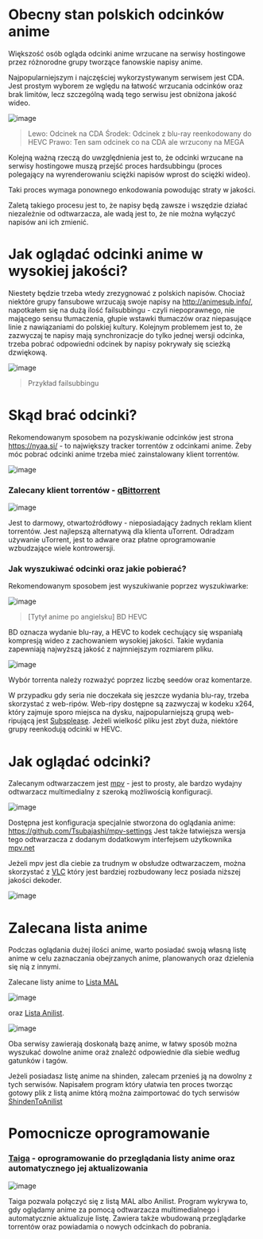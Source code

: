 # Obecny stan polskich odcinków anime
Większość osób ogląda odcinki anime wrzucane na serwisy hostingowe przez różnorodne grupy tworzące fanowskie napisy anime.

Najpopularniejszym i najczęściej wykorzystywanym serwisem jest CDA. Jest prostym wyborem ze wględu na łatwość wrzucania odcinków oraz brak limitów, lecz szczególną wadą tego serwisu jest obniżona jakość wideo.

![image](https://user-images.githubusercontent.com/43544435/159976188-cf9f5579-f2fa-4d37-b69e-e3a005e0cd8b.png)
> Lewo: Odcinek na CDA
> Środek: Odcinek z blu-ray reenkodowany do HEVC
> Prawo: Ten sam odcinek co na CDA ale wrzucony na MEGA

Kolejną ważną rzeczą do uwzględnienia jest to, że odcinki wrzucane na serwisy hostingowe muszą przejść proces hardsubbingu (proces polegający na wyrenderowaniu sciężki napisów wprost do sciężki wideo). 

Taki proces wymaga ponownego enkodowania powodując straty w jakości.

Zaletą takiego procesu jest to, że napisy będą zawsze i wszędzie działać niezależnie od odtwarzacza, ale wadą jest to, że nie można wyłączyć napisów ani ich zmienić.

# Jak oglądać odcinki anime w wysokiej jakości?

Niestety będzie trzeba wtedy zrezygnować z polskich napisów. Chociaż niektóre grupy fansubowe wrzucają swoje napisy na http://animesub.info/, napotkałem się na dużą ilość failsubbingu - czyli niepoprawnego, nie mającego sensu tłumaczenia, głupie wstawki tłumaczów oraz niepasujące linie z nawiązaniami do polskiej kultury. Kolejnym problemem jest to, że zazwyczaj te napisy mają synchronizacje do tylko jednej wersji odcinka, trzeba pobrać odpowiedni odcinek by napisy pokrywały się scieżką dzwiękową.

![image](https://user-images.githubusercontent.com/43544435/162133861-08539f9f-e07f-43c0-a0fb-6aaf4057dafa.png)
> Przykład failsubbingu

# Skąd brać odcinki?

Rekomendowanym sposobem na pozyskiwanie odcinków jest strona https://nyaa.si/ - to największy tracker torrentów z odcinkami anime. Żeby móc pobrać odcinki anime trzeba mieć zainstalowany klient torrentów.

![image](https://user-images.githubusercontent.com/43544435/161136464-c1ad29bc-bd81-417f-88d6-9c7d133442b4.png)


### Zalecany klient torrentów - [qBittorrent](https://www.qbittorrent.org/download.php)

![image](https://user-images.githubusercontent.com/43544435/161136221-e44d309d-d7fd-4d02-9a24-6bb539b82dcc.png)


Jest to darmowy, otwartoźródłowy - nieposiadający żadnych reklam klient torrentów. Jest najlepszą alternatywą dla klienta uTorrent. Odradzam używanie uTorrent, jest to adware oraz płatne oprogramowanie wzbudzające wiele kontrowersji.

### Jak wyszukiwać odcinki oraz jakie pobierać?

Rekomendowanym sposobem jest wyszukiwanie poprzez wyszukiwarke: 

![image](https://user-images.githubusercontent.com/43544435/161136567-1449a2a3-9792-4a58-a3f1-4bb33b390014.png)
> [Tytył anime po angielsku] BD HEVC

BD oznacza wydanie blu-ray, a HEVC to kodek cechujący się wspaniałą kompresją wideo z zachowaniem wysokiej jakości. Takie wydania zapewniają najwyższą jakość z najmniejszym rozmiarem pliku.

![image](https://user-images.githubusercontent.com/43544435/161138947-6e233617-80a5-4e7f-81d8-ce8966bcf680.png)

Wybór torrenta należy rozważyć poprzez liczbę seedów oraz komentarze.

W przypadku gdy seria nie doczekała się jeszcze wydania blu-ray, trzeba skorzystać z web-ripów. Web-ripy dostępne są zazwyczaj w kodeku x264, który zajmuje sporo miejsca na dysku, najpopularniejszą grupą web-ripującą jest [Subsplease](https://subsplease.org/). Jeżeli wielkość pliku jest zbyt duża, niektóre grupy reenkodują odcinki w HEVC.

# Jak oglądać odcinki?

Zalecanym odtwarzaczem jest [mpv](https://mpv.io/) - jest to prosty, ale bardzo wydajny odtwarzacz multimedialny z szeroką możliwością konfiguracji. 

![image](https://user-images.githubusercontent.com/43544435/161136682-85823805-48fc-49f9-b544-b30c242718a0.png)

Dostępna jest konfiguracja specjalnie stworzona do oglądania anime: https://github.com/Tsubajashi/mpv-settings
Jest także łatwiejsza wersja tego odtwarzacza z dodanym dodatkowym interfejsem użytkownika [mpv.net](https://mpv-net.github.io/mpv.net-web-site/)

Jeżeli mpv jest dla ciebie za trudnym w obsłudze odtwarzaczem, można skorzystać z [VLC](https://www.videolan.org/vlc/) który jest bardziej rozbudowany lecz posiada niższej jakości dekoder.

![image](https://user-images.githubusercontent.com/43544435/161136709-c2f0d2d4-ecea-45b0-87d1-93a8fc2d76be.png)

# Zalecana lista anime
Podczas oglądania dużej ilości anime, warto posiadać swoją własną listę anime w celu zaznaczania obejrzanych anime, planowanych oraz dzielenia się nią z innymi.

Zalecane listy anime to [Lista MAL](https://myanimelist.net) 

![image](https://user-images.githubusercontent.com/43544435/161136790-0a01b29b-1ab9-4dd2-a731-8e6c375c1af6.png)

oraz [Lista Anilist](https://anilist.co). 

![image](https://user-images.githubusercontent.com/43544435/161137150-40444bf4-8e86-411f-b9d7-8504a648d766.png)

Oba serwisy zawierają doskonałą bazę anime, w łatwy sposób można wyszukać dowolne anime oraż znależć odpowiednie dla siebie według gatunków i tagów.

Jeżeli posiadasz listę anime na shinden, zalecam przenieś ją na dowolny z tych serwisów. Napisałem program który ułatwia ten proces tworząc gotowy plik z listą anime którą można zaimportować do tych serwisów [ShindenToAnilist](https://github.com/Kacper-Kondracki/ShindenToAnilist)

# Pomocnicze oprogramowanie

### [Taiga](https://taiga.moe/) - oprogramowanie do przeglądania listy anime oraz automatycznego jej aktualizowania

![image](https://user-images.githubusercontent.com/43544435/161137776-4219fde2-a00c-4ce3-b7d1-73debc425875.png)

Taiga pozwala połączyć się z listą MAL albo Anilist. Program wykrywa to, gdy oglądamy anime za pomocą odtwarzacza multimedialnego i automatycznie aktualizuje listę.
Zawiera także wbudowaną przeglądarke torrentów oraz powiadamia o nowych odcinkach do pobrania.
